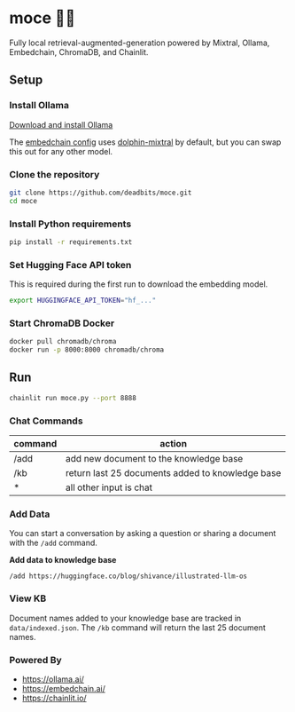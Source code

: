 # moce 🌺🤖

Fully local retrieval-augmented-generation powered by Mixtral, Ollama, Embedchain, ChromaDB, and Chainlit.

## Setup

### Install Ollama

[Download and install Ollama](https://ollama.ai/library/dolphin-mixtral)

The [embedchain config](data/config.yaml) uses [dolphin-mixtral](https://ollama.ai/library/dolphin-mixtral) by default, but you can swap this out for any other model.

### Clone the repository

```bash
git clone https://github.com/deadbits/moce.git
cd moce
```

### Install Python requirements

```bash
pip install -r requirements.txt
```

### Set Hugging Face API token
This is required during the first run to download the embedding model.

```bash
export HUGGINGFACE_API_TOKEN="hf_..."
```

### Start ChromaDB Docker
```bash
docker pull chromadb/chroma
docker run -p 8000:8000 chromadb/chroma
```

## Run
```bash
chainlit run moce.py --port 8888
```

### Chat Commands
| **command** | **action**                                       |
|-------------|--------------------------------------------------|
| /add        | add new document to the knowledge base           |
| /kb         | return last 25 documents added to knowledge base |
| *           | all other input is chat                          |

### Add Data
You can start a conversation by asking a question or sharing a document with the `/add` command.

**Add data to knowledge base**

```
/add https://huggingface.co/blog/shivance/illustrated-llm-os
```

### View KB
Document names added to your knowledge base are tracked in `data/indexed.json`.
The `/kb` command will return the last 25 document names.

### Powered By
* https://ollama.ai/
* https://embedchain.ai/
* https://chainlit.io/